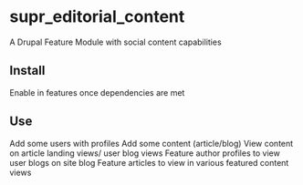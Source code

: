 # supr_editorial_content
A Drupal Feature Module with social content capabilities

## Install

Enable in features once dependencies are met

## Use
Add some users with profiles
Add some content (article/blog)
View content on article landing views/ user blog views
Feature author profiles to view user blogs on site blog
Feature articles to view in various featured content views
